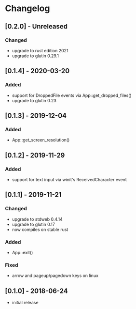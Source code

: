 # Changelog

## [0.2.0] - Unreleased
### Changed
- upgrade to rust edition 2021
- upgrade to glutin 0.29.1

## [0.1.4] - 2020-03-20
### Added
- support for DroppedFile events via App::get_dropped_files()
- upgrade to glutin 0.23

## [0.1.3] - 2019-12-04
### Added
- App::get_screen_resolution()

## [0.1.2] - 2019-11-29
### Added
- support for text input via winit's ReceivedCharacter event

## [0.1.1] - 2019-11-21
### Changed
- upgrade to stdweb 0.4.14
- upgrade to glutin 0.17
- now compiles on stable rust

### Added
- App::exit()

### Fixed
- arrow and pageup/pagedown keys on linux

## [0.1.0] - 2018-06-24
- initial release